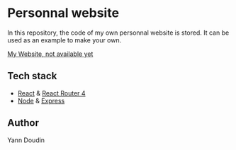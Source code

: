 # Personnal website
In this repository, the code of my own personnal website is stored. It can be used as an example to make your own.

[My Website, not available yet](yanncoding.ch)

## Tech stack
* [React](https://github.com/facebook/react) & [React Router 4](https://github.com/ReactTraining/react-router)
* [Node](https://github.com/nodejs) & [Express](https://github.com/expressjs/express)



## Author
Yann Doudin